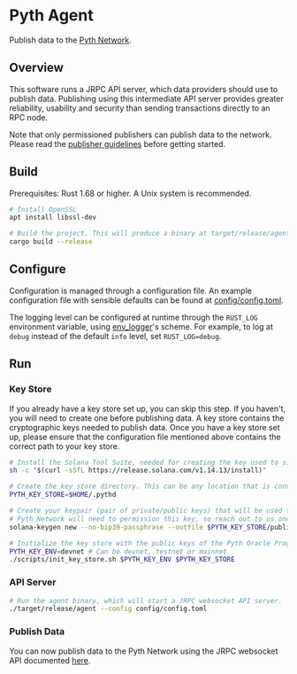 # Pyth Agent
Publish data to the [Pyth Network](https://pyth.network/).

## Overview
This software runs a JRPC API server, which data providers should use to publish data. Publishing using this intermediate API server provides greater reliability, usability and security than sending transactions directly to an RPC node.

Note that only permissioned publishers can publish data to the network. Please read the [publisher guidelines](https://docs.pyth.network/publish-data) before getting started.

## Build

Prerequisites: Rust 1.68 or higher. A Unix system is recommended.

```bash
# Install OpenSSL
apt install libssl-dev

# Build the project. This will produce a binary at target/release/agent
cargo build --release
```

## Configure
Configuration is managed through a configuration file. An example configuration file with sensible defaults can be found at [config/config.toml](config/config.toml).

The logging level can be configured at runtime through the `RUST_LOG` environment variable, using [env_logger](https://docs.rs/env_logger/latest/env_logger/)'s scheme. For example, to log at `debug` instead of the default `info` level, set `RUST_LOG=debug`.

## Run

### Key Store
If you already have a key store set up, you can skip this step. If you haven't, you will need to create one before publishing data. A key store contains the cryptographic keys needed to publish data. Once you have a key store set up, please ensure that the configuration file mentioned above contains the correct path to your key store.

```bash
# Install the Solana Tool Suite, needed for creating the key used to sign your transactions.
sh -c "$(curl -sSfL https://release.solana.com/v1.14.13/install)"

# Create the key store directory. This can be any location that is convenient for you.
PYTH_KEY_STORE=$HOME/.pythd

# Create your keypair (pair of private/public keys) that will be used to sign your transactions.
# Pyth Network will need to permission this key, so reach out to us once you have created it.
solana-keygen new --no-bip39-passphrase --outfile $PYTH_KEY_STORE/publish_key_pair.json

# Initialize the key store with the public keys of the Pyth Oracle Program on the network you wish to publish to.
PYTH_KEY_ENV=devnet # Can be devnet, testnet or mainnet
./scripts/init_key_store.sh $PYTH_KEY_ENV $PYTH_KEY_STORE
```

### API Server
```bash
# Run the agent binary, which will start a JRPC websocket API server.
./target/release/agent --config config/config.toml
```

### Publish Data
You can now publish data to the Pyth Network using the JRPC websocket API documented [here](https://docs.pyth.network/publish-data/pyth-client-websocket-api).
